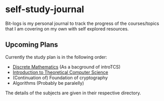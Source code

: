 # self-study-journal

Bit-logs is my personal journal to track the progress of the courses/topics that I am covering on my own with self explored resources. 

## Upcoming Plans

Currently the study plan is in the following order:

- [Discrete Mathematics](./Discrete_Mathematics/) (As a bacground of introTCS) 
- [Introduction to Theoretical Computer Science](https://cs121.boazbarak.org/)
- (Continuation of) Foundation of cryptography 
- Algorithms (Probably be paralelly)

The details of the subjects are given in their respective directory.
